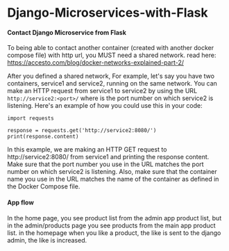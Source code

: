 # Django-Microservices-with-Flask
#### Contact Django Microservice from Flask
To being able to contact another container (created with another docker compose file) with http url, you MUST need a shared network.
read here: https://accesto.com/blog/docker-networks-explained-part-2/ 

After you defined a shared network, 
For example, let's say you have two containers, service1 and service2, running on the same network. 
You can make an HTTP request from service1 to service2 by using the URL ```http://service2:<port>/``` where <port> is the port number on which service2 is listening.
Here's an example of how you could use this in your code:
```
import requests

response = requests.get('http://service2:8080/')
print(response.content)
```
In this example, we are making an HTTP GET request to http://service2:8080/ from service1 and printing the response content.
Make sure that the port number you use in the URL matches the port number on which service2 is listening. Also, make sure that the container name you use in the URL matches the name of the container as defined in the Docker Compose file.
#### App flow
In the home page, you see product list from the admin app product list,
but in the admin/products page you see products from the main app product list. in the homepage when you like a product, the like is sent to the django admin, the like is increased.

